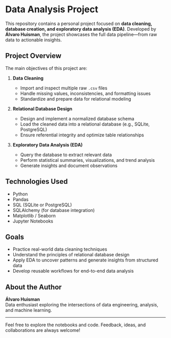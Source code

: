# Data Analysis Project

This repository contains a personal project focused on **data cleaning, database creation, and exploratory data analysis (EDA)**. Developed by **Álvaro Huisman**, the project showcases the full data pipeline—from raw data to actionable insights.

## Project Overview

The main objectives of this project are:

1. **Data Cleaning**  
   - Import and inspect multiple raw `.csv` files
   - Handle missing values, inconsistencies, and formatting issues
   - Standardize and prepare data for relational modeling

2. **Relational Database Design**  
   - Design and implement a normalized database schema
   - Load the cleaned data into a relational database (e.g., SQLite, PostgreSQL)
   - Ensure referential integrity and optimize table relationships

3. **Exploratory Data Analysis (EDA)**  
   - Query the database to extract relevant data
   - Perform statistical summaries, visualizations, and trend analysis
   - Generate insights and document observations

## Technologies Used

- Python
- Pandas
- SQL (SQLite or PostgreSQL)
- SQLAlchemy (for database integration)
- Matplotlib / Seaborn
- Jupyter Notebooks

## Goals

- Practice real-world data cleaning techniques
- Understand the principles of relational database design
- Apply EDA to uncover patterns and generate insights from structured data
- Develop reusable workflows for end-to-end data analysis

## About the Author

**Álvaro Huisman**  
Data enthusiast exploring the intersections of data engineering, analysis, and machine learning.

---

Feel free to explore the notebooks and code. Feedback, ideas, and collaborations are always welcome!

